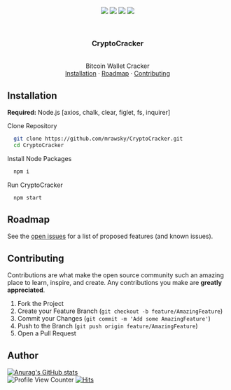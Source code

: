 <p align="center">
<img src=https://img.shields.io/github/stars/mrawsky/CryptoCracker?style=?style=for-the-badge&color=blue />
<img src=https://img.shields.io/github/forks/mrawsky/CryptoCracker?style=?style=for-the-badge&color=blue />
<img src=https://img.shields.io/github/issues/mrawsky/CryptoCracker?style=?style=for-the-badge&color=blue />
<img src=https://img.shields.io/github/issues-pr/mrawsky/CryptoCracker?style=?style=for-the-badge&color=blue />
<p>
<br />

<div align="center">
  <h3 align="center">CryptoCracker</h3>
  <p align="center">
    <br />
    Bitcoin Wallet Cracker
    <br />
    <a href="#Installation">Installation</a>
    ·
    <a href="#Roadmap">Roadmap</a>
    ·
    <a href="#Contributing">Contributing</a>
  </p>
</div>

## Installation

**Required:** Node.js [axios, chalk, clear, figlet, fs, inquirer]

Clone Repository

```bash
  git clone https://github.com/mrawsky/CryptoCracker.git
  cd CryptoCracker
```

Install Node Packages

```bash
  npm i
```

Run CryptoCracker

```bash
  npm start
```

## Roadmap

See the <a href="https://github.com/mrawsky/CryptoCracker/issues">open issues</a> for a list of proposed features (and known issues).

## Contributing

Contributions are what make the open source community such an amazing place to learn, inspire, and create. Any contributions you make are **greatly appreciated**.
1. Fork the Project
2. Create your Feature Branch (`git checkout -b feature/AmazingFeature`)
3. Commit your Changes (`git commit -m 'Add some AmazingFeature'`)
4. Push to the Branch (`git push origin feature/AmazingFeature`)
5. Open a Pull Request

## Author

[![Anurag's GitHub stats](https://github-readme-stats.vercel.app/api?username=mrawsky)](https://github.com/anuraghazra/github-readme-stats)
<br/>
![Profile View Counter](https://komarev.com/ghpvc/?username=mrawsky)
[![Hits](https://hits.seeyoufarm.com/api/count/incr/badge.svg?url=https%3A%2F%2Fgithub.com%2Fmrawsky%2FCryptoCracker&count_bg=%230879BA&title_bg=%234E4E4E&icon=&icon_color=%23E7E7E7&title=hits&edge_flat=false)](https://hits.seeyoufarm.com)